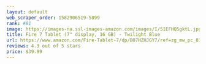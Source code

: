 ```yaml
---
layout: default 
﻿web_scraper_order: 1582906519-5899
rank: #81
image: https://images-na.ssl-images-amazon.com/images/I/51EFHQ5gktL.jpg
title: Fire 7 Tablet (7" display, 16 GB) - Twilight Blue
url: https://www.amazon.com/Fire-Tablet-7/dp/B07HZHJGY7/ref=zg_mw_pc_81?_encoding=UTF8&psc=1&refRID=EM7YADC22S0GE9S6JC4D
reviews: 4.3 out of 5 stars
price: $39.99 
---
```

